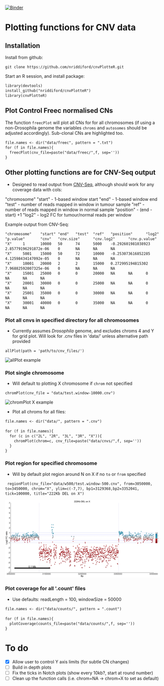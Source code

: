 [![Binder](https://mybinder.org/badge.svg)](https://mybinder.org/v2/gh/nriddiford/cnvPlotteR/master)

# Plotting functions for CNV data

## Installation

Install from github:

```
git clone https://github.com/nriddiford/cnvPlotteR.git
```

Start an R session, and install package:

```{R}
library(devtools)
install_github("nriddiford/cnvPlotteR")
library(cnvPlotteR)
```
## Plot Control Freec normalised CNs

The function `freecPlot` will plot all CNs for for all chromosomes (if using a non-Drosophila genome the variables `chroms` and `autosomes` should be adjusted accordingly). Sub-clonal CNs are highlighted too.   


```{R}
file.names <- dir("data/freec", pattern = ".txt")
for (f in file.names){
  freecPlot(cnv_file=paste("data/freec/",f, sep=''))
}
```

## Other plotting functions are for CNV-Seq output

* Designed to read output from [CNV-Seq](http://tiger.dbs.nus.edu.sg/cnv-seq/doc/manual.pdf), although should work for any coverage data with cols:

"chromosome"
"start" - 1-based window start
"end" - 1-based window end
"test" - number of reads mapped in window in tumour sample
"ref" - number of reads mapped in window in normal sample
"position" - (end - start) +1
"log2" - log2 FC for tumour/normal reads per window

Example output from CNV-Seq:

```
"chromosome"    "start" "end"   "test"  "ref"   "position"      "log2"  "p.value"       "cnv"   "cnv.size"      "cnv.log2"      "cnv.p.value"
"X"     1       10000   50      74      5000    -0.292601981038923      2.85779196291872e-06    0       NA      NA      NA
"X"     5001    15000   50      72      10000   -0.253073616852285      4.12598434147092e-05    0       NA      NA      NA
"X"     10001   20000   2       2       15000   0.272995194815302       7.96882592007325e-06    0       NA      NA      NA
"X"     15001   25000   0       0       20000   NA      NA      0       NA      NA      NA
"X"     20001   30000   0       0       25000   NA      NA      0       NA      NA      NA
"X"     25001   35000   0       0       30000   NA      NA      0       NA      NA      NA
"X"     30001   40000   0       0       35000   NA      NA      0       NA      NA      NA
```

### Plot all cnvs in specified directory for all chromosomes

* Currently assumes *Drosophila* genome, and excludes chroms 4 and Y for grid plot. Will look for .cnv files in 'data/' unless alternative path provided

```
allPlot(path = 'path/to/cnv_files/')
````
<img src="plots/test_CNVs.png" alt="allPlot example"/>

### Plot single chromosome

* Will default to plotting X chromosome if `chrom` not specified

```
chromPlot(cnv_file = "data/test.window-10000.cnv")
```

<img src="plots/chroms/test_X_CNVs.png" alt="chromPlot X example"/>

* Plot all chroms for all files:

```{R}
file.names <- dir("data/", pattern = ".cnv")

for (f in file.names){
  for (c in c("2L", "2R", "3L", "3R", "X")){
    chromPlot(chrom=c, cnv_file=paste("data/cnvs/",f, sep=''))
  }
}
```

### Plot region for specified chromosome

* Will by default plot region around N on X if no `to` or `from` specified

```
 regionPlot(cnv_file="data/w500/test.window-500.cnv", from=3050000, to=3450000, chrom="X", ylim=c(-7,7), bp1=3129368,bp2=3352041, tick=100000, title="222Kb DEL on X")
 ```

 <img src="plots/regions/test.X_3050000-3450000.png" alt="regionPlot X example"/>


### Plot coverage for all '.count' files

* Use defaults: readLength = 100, windowSize = 50000

```{R}
file.names <- dir("data/counts/", pattern = ".count")

for (f in file.names){
  plotCoverage(counts_file=paste("data/counts/",f, sep=''))
}
```

# To do
- [x] Allow user to control Y axis limits (for subtle CN changes)
- [ ] Build in depth plots
- [ ] Fix the ticks in Notch plots (show every 10kb?, start at round number)
- [ ] Clean up the function calls (i.e. chrom=NA -> chrom=X to set as default)
